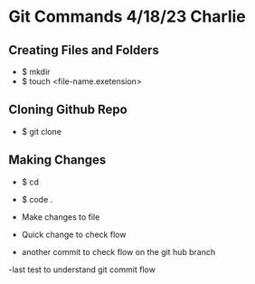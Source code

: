 # Git Commands 4/18/23 Charlie

## Creating Files and Folders
- $ mkdir <repo-name>
- $ touch <file-name.exetension>

## Cloning Github Repo
- $ git clone <git-hub-https-url>

## Making Changes
- $ cd <repo-name>
- $ code .
- Make changes to file
- Quick change to check flow 

- another commit to check flow on the git hub branch

-last test to understand git commit flow
